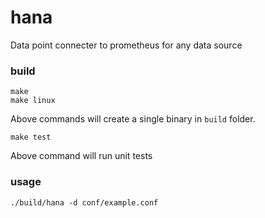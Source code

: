# hana
Data point connecter to prometheus for any data source

### build

	make
	make linux

Above commands will create a single binary in `build` folder.

	make test

Above command will run unit tests

### usage

	./build/hana -d conf/example.conf
